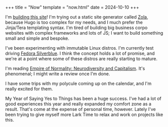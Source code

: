 +++
title = "Now"
template = "now.html"
date = 2024-10-10
+++

I'm [building this site](https://github.com/justlark/lark.gay)! I'm trying out a
static site generator called [Zola](https://www.getzola.org/), because Hugo is
too complex for my needs, and I much prefer the Jinja/Tera templating syntax.
I'm tired of building big business corpo websites with complex frameworks and
lots of JS; I want to build something small and simple and bespoke.

I've been experimenting with immutable Linux distros. I'm currently test driving
[Fedora Silverblue](https://fedoraproject.org/sl/atomic-desktops/silverblue/). I
think the concept holds a lot of promise, and we're at a point where some of
these distros are really starting to mature.

I'm reading [Empire of Normality: Neurodiversity and
Capitalism](https://www.goodreads.com/book/show/123844668-empire-of-normality).
It's phenomenal; I might write a review once I'm done.

I have some trips with my polycule coming up on the calendar, and I'm really
excited for them.

My Year of Saying Yes to Things has been a huge success. I've had a lot of good
experiences this year and really expanded my comfort zone as a result. That's
come at the expense of personal time, however. Lately I've been trying to give
myself more Lark Time to relax and work on projects like this.
